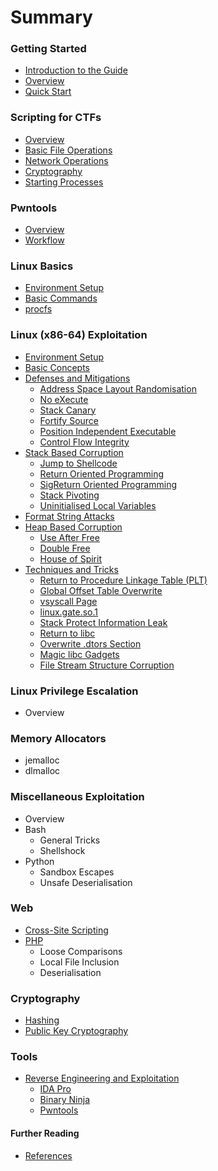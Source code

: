 # Summary

### Getting Started

* [Introduction to the Guide](README.md)
* [Overview](overview.md)
* [Quick Start](quickstart.md)

### Scripting for CTFs

* [Overview](combatscripting/overview.md)
* [Basic File Operations](combatscripting/fileoperations.md)
* [Network Operations](combatscripting/network.md)
* [Cryptography](combatscripting/cryptography.md)
* [Starting Processes](combatscripting/processes.md)

### Pwntools

* [Overview](pwntools/overview.md)
* [Workflow](pwntools/workflow.md)

### Linux Basics

* [Environment Setup](linux/environment.md)
* [Basic Commands](linux/commands.md)
* [procfs](linux/procfs.md)

### Linux (x86-64) Exploitation

* [Environment Setup](linuxexp/environment.md)
* [Basic Concepts](linuxexp/basics.md)
* [Defenses and Mitigations](linuxexp/defenses.md)
    * [Address Space Layout Randomisation](linuxexp/aslr.md)
    * [No eXecute](linuxexp/nx.md)
    * [Stack Canary](linuxexp/canary.md)
    * [Fortify Source](linuxexp/fortify.md)
    * [Position Independent Executable](linuxexp/pie.md)
    * [Control Flow Integrity](linuxexp/cfi.md)
* [Stack Based Corruption](linuxexp/stackoverflow.md)
    * [Jump to Shellcode](linuxexp/jumptoshellcode.md)
    * [Return Oriented Programming](linuxexp/rop.md)
    * [SigReturn Oriented Programming](linuxexp/sigreturn.md)
    * [Stack Pivoting](linuxexp/stackpivot.md)
    * [Uninitialised Local Variables](linuxexp/uninitalised.md)
* [Format String Attacks](linuxexp/formatstring.md)
* [Heap Based Corruption](linuxexp/heapoverflow.md)
    * [Use After Free](linuxexp/useafterfree.md)
    * [Double Free](linuxexp/doublefree.md)
    * [House of Spirit](linuxexp/houseofspirit.md)
* [Techniques and Tricks](linuxexp/techniques.md)
    * [Return to Procedure Linkage Table (PLT)](linuxexp/plt.md)
    * [Global Offset Table Overwrite](linuxexp/got.md)
    * [vsyscall Page](linuxexp/vsyscall.md)
    * [linux.gate.so.1](linuxexp/linuxgate.md)
    * [Stack Protect Information Leak](linuxexp/stackprotectil.md)
    * [Return to libc](linuxexp/ret2libc.md)
    * [Overwrite .dtors Section](linuxexp/dtors.md)
    * [Magic libc Gadgets](linuxexp/magiclibc.md)
    * [File Stream Structure Corruption](linuxexp/filestream.md)

### Linux Privilege Escalation

* Overview

### Memory Allocators

* jemalloc
* dlmalloc

### Miscellaneous Exploitation

* Overview
* Bash
    * General Tricks
    * Shellshock
* Python
    * Sandbox Escapes
    * Unsafe Deserialisation

### Web

* [Cross-Site Scripting](web/xss.md)
* [PHP](web/php.md)
    * Loose Comparisons
    * Local File Inclusion
    * Deserialisation

### Cryptography

* [Hashing](cryptography/hashing.md)
* [Public Key Cryptography](cryptography/publickey.md)

### Tools

* [Reverse Engineering and Exploitation](tools/re.md)
    * [IDA Pro](tools/idapro.md)
    * [Binary Ninja](tools/binaryninja.md)
    * [Pwntools](tools/pwntools.md)

#### Further Reading

* [References](furtherreading/references.md)
